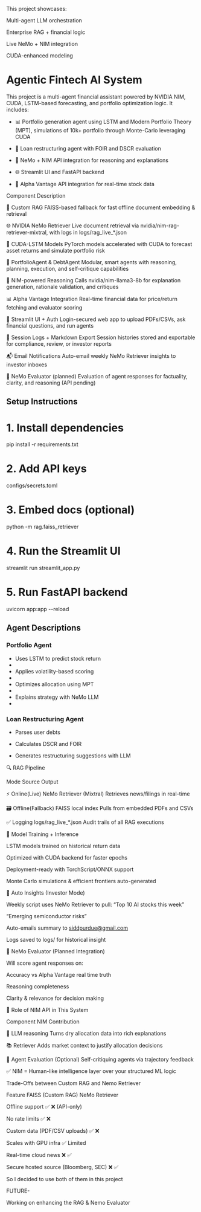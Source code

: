 This project showcases:

Multi-agent LLM orchestration

Enterprise RAG + financial logic

Live NeMo + NIM integration

CUDA-enhanced modeling

# Agentic Fintech AI System

This project is a multi-agent financial assistant powered by NVIDIA NIM, CUDA, LSTM-based forecasting, and portfolio optimization logic. It includes:

- 📊 Portfolio generation agent using LSTM and Modern Portfolio Theory (MPT), simulations of 10k+ portfolio through Monte-Carlo leveraging CUDA
  
- 💸 Loan restructuring agent with FOIR and DSCR evaluation
  
- 🧠 NeMo + NIM API integration for reasoning and explanations
  
- 🌐 Streamlit UI and FastAPI backend
  
- 💾 Alpha Vantage API integration for real-time stock data


Component	Description

🧠 Custom RAG	FAISS-based fallback for fast offline document embedding & retrieval

🌐 NVIDIA NeMo Retriever	Live document retrieval via nvidia/nim-rag-retriever-mixtral, with logs in logs/rag_live_*.json

🧮 CUDA-LSTM Models	PyTorch models accelerated with CUDA to forecast asset returns and simulate portfolio risk

🧠 PortfolioAgent & DebtAgent	Modular, smart agents with reasoning, planning, execution, and self-critique capabilities

🤖 NIM-powered Reasoning	Calls nvidia/nim-llama3-8b for explanation generation, rationale validation, and critiques

📊 Alpha Vantage Integration	Real-time financial data for price/return fetching and evaluator scoring

🔐 Streamlit UI + Auth	Login-secured web app to upload PDFs/CSVs, ask financial questions, and run agents

🔁 Session Logs + Markdown Export	Session histories stored and exportable for compliance, review, or investor reports

📬 Email Notifications	Auto-email weekly NeMo Retriever insights to investor inboxes

🧪 NeMo Evaluator (planned)	Evaluation of agent responses for factuality, clarity, and reasoning (API pending)


## Setup Instructions

# 1. Install dependencies

pip install -r requirements.txt

# 2. Add API keys

configs/secrets.toml

# 3. Embed docs (optional)

python -m rag.faiss_retriever

# 4. Run the Streamlit UI

streamlit run streamlit_app.py

# 5. Run FastAPI backend

uvicorn app:app --reload


## Agent Descriptions

### Portfolio Agent

- Uses LSTM to predict stock return
- 
- Applies volatility-based scoring
- 
- Optimizes allocation using MPT
- 
- Explains strategy with NeMo LLM
- 

### Loan Restructuring Agent

- Parses user debts
  
- Calculates DSCR and FOIR
  
- Generates restructuring suggestions with LLM
  

🔍 RAG Pipeline

Mode	                                                                                             Source	                                             Output

⚡ Online(Live)	                                                                        NeMo Retriever (Mixtral)	                         Retrieves news/filings in real-time

🗃️ Offline(Fallback)	                                                                       FAISS local index	                            Pulls from embedded PDFs and CSVs

✅ Logging           	                                                                     logs/rag_live_*.json	                            Audit trails of all RAG executions


🔄 Model Training + Inference

LSTM models trained on historical return data

Optimized with CUDA backend for faster epochs

Deployment-ready with TorchScript/ONNX support

Monte Carlo simulations & efficient frontiers auto-generated

📧 Auto Insights (Investor Mode)

Weekly script uses NeMo Retriever to pull:
“Top 10 AI stocks this week”

“Emerging semiconductor risks”

Auto-emails summary to siddpurdue@gmail.com

Logs saved to logs/ for historical insight

🧪 NeMo Evaluator (Planned Integration)

Will score agent responses on:

Accuracy vs Alpha Vantage real time truth

Reasoning completeness

Clarity & relevance for decision making

🧠 Role of NIM API in This System

Component	NIM Contribution

📜 LLM reasoning	Turns dry allocation data into rich explanations

📚 Retriever	Adds market context to justify allocation decisions

🤖 Agent Evaluation	(Optional) Self-critiquing agents via trajectory feedback

✅ NIM = Human-like intelligence layer over your structured ML logic

Trade-Offs between Custom RAG and Nemo Retriever

Feature	FAISS                            (Custom RAG)   	NeMo Retriever

Offline support	                               ✅	          ❌ (API-only)

No rate limits	                               ✅     	    ❌

Custom data (PDF/CSV uploads)                  ✅	          ❌

Scales with GPU infra	                         ✅         	Limited

Real-time cloud news	                         ❌   	      ✅

Secure hosted source (Bloomberg, SEC)	         ❌	          ✅

So I decided to use both of them in this project

FUTURE-

Working on enhancing the RAG & Nemo Evaluator



